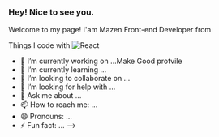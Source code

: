 ### Hey! Nice to see you.
Welcome to my page!
I'am Mazen Front-end Developer from

Things I code with
![React](https://img.shields.io/badge/react-%2320232a.svg?style=for-the-badge&logo=react&logoColor=%2361DAFB)



- 🔭 I’m currently working on ...Make Good protvile
- 🌱 I’m currently learning ...
- 👯 I’m looking to collaborate on ...
- 🤔 I’m looking for help with ...
- 💬 Ask me about ...
- 📫 How to reach me: ...
- 😄 Pronouns: ...
- ⚡ Fun fact: ...
-->
